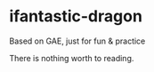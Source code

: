 ifantastic-dragon
=================

Based on GAE, just for fun &amp; practice

There is nothing worth to reading.
